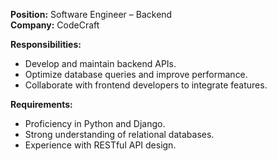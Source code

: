 **Position:** Software Engineer – Backend  
**Company:** CodeCraft

**Responsibilities:**
- Develop and maintain backend APIs.
- Optimize database queries and improve performance.
- Collaborate with frontend developers to integrate features.

**Requirements:**
- Proficiency in Python and Django.
- Strong understanding of relational databases.
- Experience with RESTful API design.
